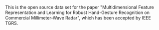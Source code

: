 This is the open source data set for the paper "Multidimensional Feature Representation and Learning for Robust Hand-Gesture Recognition on Commercial Millimeter-Wave Radar", which has been accepted by IEEE TGRS.